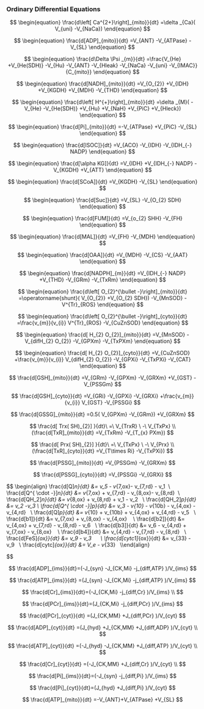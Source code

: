 

### **Ordinary Differential Equations**


$$
\begin{equation}
\frac{d\left[ Ca^{2+}\right]_{mito}}{dt} =\delta _{Ca}( V_{uni} -V_{NaCa})
\end{equation}
$$

$$
\begin{equation}
\frac{d[ADP]_{mito}}{dt} =V_{ANT} -V_{ATPase} -V_{SL}
\end{equation}
$$

$$
\begin{equation}
\frac{d\Delta \Psi _{m}}{dt} =\frac{V_{He} +V_{He(SDH)} -V_{Hu} -V_{ANT} -V_{Hleak} -V_{NaCa} -V_{uni} -V_{IMAC}}{C_{mito}}
\end{equation}
$$

$$
\begin{equation}
\frac{d[NADH]_{mito}}{dt} =V_{O_{2}} +V_{IDH} +V_{KGDH} +V_{MDH} -V_{THD}
\end{equation}
$$

$$
\begin{equation}
\frac{d\left[ H^{+}\right]_{mito}}{dt} =\delta _{M}( -V_{He} -V_{He(SDH)} +V_{Hu} +V_{NaH} +V_{PiC} +V_{Hleck})
\end{equation}
$$

$$
\begin{equation}
\frac{d[Pi]_{mito}}{dt} =-V_{ATPase} +V_{PiC} -V_{SL}
\end{equation}
$$

$$
\begin{equation}
\frac{d[ISOC]}{dt} =V_{ACO} -V_{IDH} -V_{IDH_{-} NADP}
\end{equation}
$$

$$
\begin{equation}
\frac{d[\alpha KG]}{dt} =V_{IDH} +V_{IDH_{-} NADP} -V_{KGDH} +V_{ATT}
\end{equation}
$$

$$
\begin{equation}
\frac{d[SCoA]}{dt} =V_{KGDH} -V_{SL}
\end{equation}
$$

$$
\begin{equation}
\frac{d[Suc]}{dt} =V_{SL} -V_{O_{2} SDH}
\end{equation}
$$

$$
\begin{equation}
\frac{d[FUM]}{dt} =V_{o_{2} SHH} -V_{FH}
\end{equation}
$$

$$
\begin{equation}
\frac{d[MAL]}{dt} =V_{FH} -V_{MDH}
\end{equation}
$$

$$
\begin{equation}
\frac{d[OAA]}{dt} =V_{MDH} -V_{CS} -V_{AAT}
\end{equation}
$$

$$
\begin{equation}
\frac{d[NADPH]_{m}}{dt} =V_{IDH_{-} NADP} +V_{THD} -V_{GRm} -V_{TxRm}
\end{equation}
$$

$$
\begin{equation}
\frac{d\left[ O_{2}^{\bullet -}\right]_{mito}}{dt} =\operatorname{shunt}( V_{O_{2}} +V_{O_{2} SDH}) -V_{MnSOD} -V^{Tr}_{ROS}
\end{equation}
$$

$$
\begin{equation}
\frac{d\left[ O_{2}^{\bullet -}\right]_{cyto}}{dt} =\frac{v_{m}}{v_{i}} V^{Tr}_{ROS} -V_{CuZnSOD}
\end{equation}
$$

$$
\begin{equation}
\frac{d[ H_{2} O_{2}]_{mito}}{dt} =V_{MnSOD} -V_{difH_{2} O_{2}} -V_{GPXm} -V_{TxPXm}
\end{equation}
$$

$$
\begin{equation}
\frac{d[ H_{2} O_{2}]_{cyto}}{dt} =V_{CuZnSOD} +\frac{v_{m}}{v_{i}} V_{difH_{2} O_{2}} -V_{GPXi} -V_{TxPXi} -V_{CAT}
\end{equation}
$$

$$
\frac{d[GSH]_{mito}}{dt} =V_{GRm} -V_{GPXm} -V_{GRXm} +V_{GST} -V_{PSSGm}
$$

$$
\frac{d[GSH]_{cyto}}{dt} =V_{GRi} -V_{GPXi} -V_{GRXi} +\frac{v_{m}}{v_{i}} V_{GST} -V_{PSSGi}
$$

$$
\frac{d[GSSG]_{mito}}{dt} =0.5( V_{GPXm} -V_{GRm}) +V_{GRXm}
$$

$$
\frac{d[ Trx( SH)_{2}] }{dt}\ =\ V_{TrxR} \ -\ V_{TxPx}   \\  (\frac{d[TxR]_{mito}}{dt} =V_{TxRm} -V_{T_{x} PXm})
$$

$$
\frac{d[ Prx( SH)_{2}] }{dt}\ =\ V_{TxPx} \ -\ V_{Prx} \\
(\frac{d[TxR]_{cyto}}{dt} =V_{T\times Ri} -V_{TxPXi})
$$

$$
\frac{d[PSSG]_{mito}}{dt} =V_{PSSGm} -V_{GRXm}
$$

$$
\frac{d[PSSG]_{cyto}}{dt} =V_{PSSGi} -V_{GRXi}
$$

$$
\begin{align}
\frac{d[Q]_n}{dt} &= v_5 - v_{7,ox}- v_{7,rd} - v_1  \\
\frac{d[Q^{ \cdot -}]_n}{dt} &= v_{7,ox} + v_{7,rd} - v_{8,ox}- v_{8,rd}  \\
\frac{d[QH_2]_n}{dt} &= v_{8,ox} + v_{8,rd} + v_1 - v_2   \\
\frac{d[QH_2]_p}{dt} &= v_2 -v_3 \\
\frac{d[Q^{ \cdot -}]_p}{dt} &= v_3 - v_{10} - v_{10b} - v_{4,ox} - v_{4,rd}   \\
\frac{d[Q]_p}{dt} &= v_{10} + v_{10b} + v_{4,ox} + v_{4,rd} - v_5   \\
\frac{d[b1]}{dt} &= v_{7,ox} + v_{8,ox} - v_{4,ox}    \\
\frac{d[b2]}{dt} &= v_{4,ox} + v_{7,rd} - v_{8,rd} - v_6   \\
\frac{d[b3]}{dt} &= v_6 - v_{4,rd} + v_{7,ox} - v_{8,ox}    \\
\frac{d[b4]}{dt} &= v_{4,rd} - v_{7,rd} - v_{8,rd}   \\
\frac{d[FeS]_{ox}}{dt} &= v_9 - v_3      \\
\frac{d[cytc1]_{ox}}{dt} &= v_{33} - v_9   \\
\frac{d[cytc]_{ox}}{dt} &= V_e - v_{33}   \\\end{align}
			
$$

$$
\frac{d[ADP]_{ims}}{dt}=(-J_{syn} -J_{CK,Mi} -j_{diff,ATP} )/V_{ims}
$$

$$
\frac{d[ATP]_{ims}}{dt} =(J_{syn} -J_{CK,Mi} -j_{diff,ATP} )/V_{ims}
$$

$$
\frac{d[Cr]_{ims}}{dt}=(-J_{CK,Mi} -j_{diff,Cr} )/V_{ims}
        \\
$$

$$
\frac{d[PCr]_{ims}}{dt}=(J_{CK,Mi} -j_{diff,PCr} )/V_{ims}
$$

$$
\frac{d[PCr]_{cyt}}{dt}
=(J_{CK,MM} +J_{diff,PCr} )/V_{cyt}
$$

$$
\frac{d[ADP]_{cyt}}{dt}
=(J_{hyd} +J_{CK,MM} +J_{diff,ADP} )/V_{cyt}    \\
$$

$$
\frac{d[ATP]_{cyt}}{dt}
=(-J_{hyd} -J_{CK,MM} +J_{diff,ATP} )/V_{cyt}    \\
$$

$$
\frac{d[Cr]_{cyt}}{dt}
=(-J_{CK,MM} +J_{diff,Cr} )/V_{cyt} \\
$$

$$
\frac{d[Pi]_{ims}}{dt}=(-J_{syn} -j_{diff,Pi} )/V_{ims}
$$

$$
\frac{d[Pi]_{cyt}}{dt}=(J_{hyd} +J_{diff,Pi} )/V_{cyt}
$$

$$
\frac{d[ATP]_{mito}}{dt} =-V_{ANT}+V_{ATPase} +V_{SL}
$$

